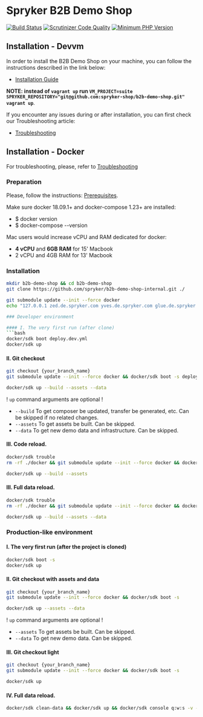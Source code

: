 # Spryker B2B Demo Shop
[![Build Status](https://travis-ci.org/spryker-shop/b2b-demo-shop.svg?branch=master)](https://travis-ci.org/spryker-shop/b2b-demo-shop)
[![Scrutinizer Code Quality](https://scrutinizer-ci.com/g/spryker-shop/b2b-demo-shop/badges/quality-score.png?b=master)](https://scrutinizer-ci.com/g/spryker-shop/b2b-demo-shop/?branch=master)
[![Minimum PHP Version](https://img.shields.io/badge/php-%3E%3D%207.2-8892BF.svg)](https://php.net/)

## Installation - Devvm
In order to install the B2B Demo Shop on your machine, you can follow the instructions described in the link below:

* [Installation Guide](http://documentation.spryker.com/content/dev-getting-started.htm)

__NOTE: instead of `vagrant up` run `VM_PROJECT=suite SPRYKER_REPOSITORY="git@github.com:spryker-shop/b2b-demo-shop.git" vagrant up`__.

If you encounter any issues during or after installation, you can first check our Troubleshooting article:

* [Troubleshooting](http://documentation.spryker.com/content/installation/troubleshooting.htm)

## Installation - Docker

For troubleshooting, please, refer to [Troubleshooting](https://documentation.spryker.com/docs/spryker-in-docker-troubleshooting)

### Preparation

Please, follow the instructions: [Prerequisites](https://documentation.spryker.com/docs/docker-installation-prerequisites).

Make sure docker 18.09.1+ and docker-compose 1.23+ are installed:

- $ docker version
- $ docker-compose --version

Mac users would increase vCPU and RAM dedicated for docker:
- **4 vCPU** and **6GB RAM** for 15' Macbook
- 2 vCPU and 4GB RAM for 13' Macbook

### Installation

```bash
mkdir b2b-demo-shop && cd b2b-demo-shop
git clone https://github.com/spryker/b2b-demo-shop-internal.git ./
```

```bash
git submodule update --init --force docker
echo "127.0.0.1 zed.de.spryker.com yves.de.spryker.com glue.de.spryker.com zed.at.spryker.com yves.at.spryker.com glue.at.spryker.com zed.us.spryker.com yves.us.spryker.com glue.us.spryker.com mail.spryker.com scheduler.spryker.com queue.spryker.com" | sudo tee -a /etc/hosts```

### Developer environment

#### I. The very first run (after clone)
```bash
docker/sdk boot deploy.dev.yml
docker/sdk up
```

#### II. Git checkout
```bash
git checkout {your_branch_name}
git submodule update --init --force docker && docker/sdk boot -s deploy.dev.yml

docker/sdk up --build --assets --data
```
! `up` command arguments are optional !

- `--build` To get composer be updated, transfer be generated, etc. Can be skipped if no related changes.
- `--assets` To get assets be built. Can be skipped.
- `--data` To get new demo data and infrastructure. Can be skipped.

#### III. Code reload.
```bash
docker/sdk trouble
rm -rf ./docker && git submodule update --init --force docker && docker/sdk boot -s deploy.dev.yml

docker/sdk up --build --assets
```

#### III. Full data reload.
```bash
docker/sdk trouble
rm -rf ./docker && git submodule update --init --force docker && docker/sdk boot -s deploy.dev.yml

docker/sdk up --build --assets --data
```

### Production-like environment

#### I. The very first run (after the project is cloned)
```bash
docker/sdk boot -s
docker/sdk up
```

#### II. Git checkout with assets and data
```bash
git checkout {your_branch_name}
git submodule update --init --force docker && docker/sdk boot -s

docker/sdk up --assets --data
```

! `up` command arguments are optional !

- `--assets` To get assets be built. Can be skipped.
- `--data` To get new demo data. Can be skipped.

#### III. Git checkout light
```bash
git checkout {your_branch_name}
git submodule update --init --force docker && docker/sdk boot -s

docker/sdk up
```

#### IV. Full data reload.
```bash
docker/sdk clean-data && docker/sdk up && docker/sdk console q:w:s -v -s
```


